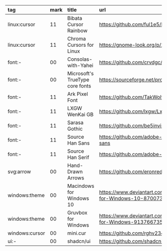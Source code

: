 tag            | mark | title                           | url
:-             | :-   | :-                              | :-
linux:cursor   | 11   | Bibata Cursor Rainbow           | https://github.com/ful1e5/Bibata_Cursor_Rainbow
linux:cursor   | 11   | Chroma Cursors for Linux        | https://gnome-look.org/p/2045954
font:-         | 00   | Consolas-with-Yahei             | https://github.com/crvdgc/Consolas-with-Yahei
font:-         | 00   | Microsoft's TrueType core fonts | https://sourceforge.net/projects/corefonts
font:-         | 11   | Ark Pixel Font                  | https://github.com/TakWolf/ark-pixel-font
font:-         | 11   | LXGW WenKai GB                  | https://github.com/lxgw/LxgwWenkaiGB
font:-         | 11   | Sarasa Gothic                   | https://github.com/be5invis/Sarasa-Gothic
font:-         | 11   | Source Han Sans                 | https://github.com/adobe-fonts/source-han-sans
font:-         | 11   | Source Han Serif                | https://github.com/adobe-fonts/source-han-serif
svg:arrow      | 00   | Hand-Drawn Arrows               | https://github.com/eronred/handy-arrows
windows:theme  | 00   | Macindows for Windows 10        | https://www.deviantart.com/niivu/art/Macindows-for-Windows-10-870073866
windows:theme  | 00   | Gruvbox for Windows             | https://www.deviantart.com/niivu/art/Gruvbox-for-Windows-913766735
windows:cursor | 00   | mini.cur                        | https://github.com/rghv234/mini.cur
ui:-           | 00   | shadcn/ui                       | https://github.com/shadcn-ui/ui